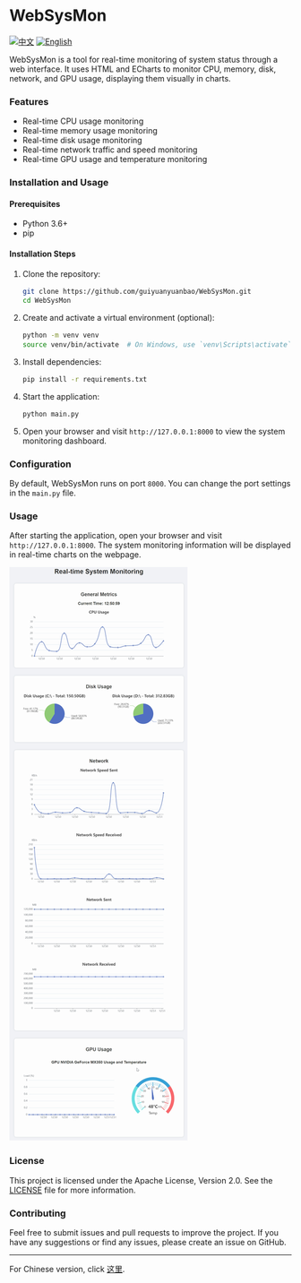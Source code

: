 # WebSysMon

[![中文](https://img.shields.io/badge/lang-中文-blue)](README_CN.md)
[![English](https://img.shields.io/badge/lang-English-red)](README.md)

WebSysMon is a tool for real-time monitoring of system status through a web interface. It uses HTML and ECharts to monitor CPU, memory, disk, network, and GPU usage, displaying them visually in charts.

### Features
- Real-time CPU usage monitoring
- Real-time memory usage monitoring
- Real-time disk usage monitoring
- Real-time network traffic and speed monitoring
- Real-time GPU usage and temperature monitoring

### Installation and Usage

#### Prerequisites
- Python 3.6+
- pip

#### Installation Steps

1. Clone the repository:
    ```sh
    git clone https://github.com/guiyuanyuanbao/WebSysMon.git
    cd WebSysMon
    ```

2. Create and activate a virtual environment (optional):
    ```sh
    python -m venv venv
    source venv/bin/activate  # On Windows, use `venv\Scripts\activate`
    ```

3. Install dependencies:
    ```sh
    pip install -r requirements.txt
    ```

4. Start the application:
    ```sh
    python main.py
    ```

5. Open your browser and visit `http://127.0.0.1:8000` to view the system monitoring dashboard.

### Configuration
By default, WebSysMon runs on port `8000`. You can change the port settings in the `main.py` file.

### Usage
After starting the application, open your browser and visit `http://127.0.0.1:8000`. The system monitoring information will be displayed in real-time charts on the webpage.

![Main Page](doc/img/home.png)

### License
This project is licensed under the Apache License, Version 2.0. See the [LICENSE](LICENSE) file for more information.

### Contributing
Feel free to submit issues and pull requests to improve the project. If you have any suggestions or find any issues, please create an issue on GitHub.

---

For Chinese version, click [这里](README_CN.md).
